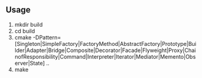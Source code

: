 ## Usage
1. mkdir build
2. cd build
3. cmake -DPattern=[Singleton|SimpleFactory|FactoryMethod|AbstractFactory|Prototype|Builder|Adapter|Bridge|Composite|Decorator|Facade|Flyweight|Proxy|ChainofResponsibility|Command|Interpreter|Iterator|Mediator|Memento|Observer|State] ..
4. make 